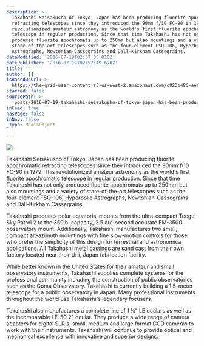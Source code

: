 ```yaml
---
description: >-
  Takahashi Seisakusho of Tokyo, Japan has been producing fluorite apochromatic
  refracting telescopes since they introduced the 90mm f/10 FC-90 in 1979. This
  revolutionized amateur astronomy as the world's first fluorite apochromatic
  telescope in regular production. Since that time Takahashi has not only
  produced fluorite apochromats up to 250mm but also mountings and a variety of
  state-of-the-art telescopes such as the four-element FSQ-106, Hyperbolic
  Astrographs, Newtonian-Cassegrains and Dall-Kirkham Cassegrains.
dateModified: '2016-07-19T02:57:35.810Z'
datePublished: '2016-07-19T02:57:49.670Z'
title: ''
author: []
isBasedOnUrl: >-
  https://the-grid-user-content.s3-us-west-2.amazonaws.com/c823b486-aea5-4e2f-9cb0-fed9161c003e.jpg
starred: false
sourcePath: >-
  _posts/2016-07-19-takahashi-seisakusho-of-tokyo-japan-has-been-producing-fluo.md
inFeed: true
hasPage: false
inNav: false
_type: MediaObject

---
```

![](https://the-grid-user-content.s3-us-west-2.amazonaws.com/c823b486-aea5-4e2f-9cb0-fed9161c003e.jpg)

Takahashi Seisakusho of Tokyo, Japan has been producing fluorite apochromatic refracting telescopes since they introduced the 90mm f/10 FC-90 in 1979\. This revolutionized amateur astronomy as the world's first fluorite apochromatic telescope in regular production. Since that time Takahashi has not only produced fluorite apochromats up to 250mm but also mountings and a variety of state-of-the-art telescopes such as the four-element FSQ-106, Hyperbolic Astrographs, Newtonian-Cassegrains and Dall-Kirkham Cassegrains.

Takahashi produces polar equatorial mounts from the ultra-compact Teegul Sky Patrol 2 to the 350lb. capacity, 2.5 arc-second accurate EM-3500 observatory mount. Additionally, Takahashi manufactures two small, compact alt-azimuth mountings with fine slow-motion controls for those who prefer the simplicity of this design for terrestrial and astronomical applications. All Takahashi metal castings are sand cast from their own factory located near their Urii, Japan fabrication facility.

While better known in the United States for their amateur and small observatory instruments, Takahashi supplies complete systems for the professional community including the construction of public observatories such as the Goma Observatory. Takahashi is currently building a 1.5-meter telescope for a public observatory in Japan. Many professional instruments throughout the world use Takahashi's legendary focusers.

Takahashi also manufactures a complete line of 1 ¼" LE oculars as well as the incomparable LE-50 2" ocular. They produce a wide range of camera adapters for digital SLR's, small, medium and large format CCD cameras to work with their instruments. Takahashi will continue to provide optical and mechanical excellence with innovative and superior designs.